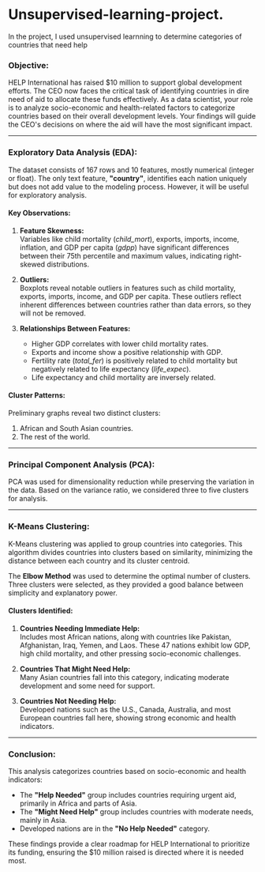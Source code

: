 # Unsupervised-learning-project.
In the project, I used unsupervised learnning to determine categories of countries that need help
### Objective:  
HELP International has raised $10 million to support global development efforts. The CEO now faces the critical task of identifying countries in dire need of aid to allocate these funds effectively. As a data scientist, your role is to analyze socio-economic and health-related factors to categorize countries based on their overall development levels. Your findings will guide the CEO's decisions on where the aid will have the most significant impact.  

---

### Exploratory Data Analysis (EDA):  
The dataset consists of 167 rows and 10 features, mostly numerical (integer or float). The only text feature, **"country"**, identifies each nation uniquely but does not add value to the modeling process. However, it will be useful for exploratory analysis.  

#### Key Observations:  
1. **Feature Skewness:**  
   Variables like child mortality (*child_mort*), exports, imports, income, inflation, and GDP per capita (*gdpp*) have significant differences between their 75th percentile and maximum values, indicating right-skewed distributions.  
   
2. **Outliers:**  
   Boxplots reveal notable outliers in features such as child mortality, exports, imports, income, and GDP per capita. These outliers reflect inherent differences between countries rather than data errors, so they will not be removed.  

3. **Relationships Between Features:**  
   - Higher GDP correlates with lower child mortality rates.  
   - Exports and income show a positive relationship with GDP.  
   - Fertility rate (*total_fer*) is positively related to child mortality but negatively related to life expectancy (*life_expec*).  
   - Life expectancy and child mortality are inversely related.  

#### Cluster Patterns:  
Preliminary graphs reveal two distinct clusters:  
1. African and South Asian countries.  
2. The rest of the world.  

---

### Principal Component Analysis (PCA):  
PCA was used for dimensionality reduction while preserving the variation in the data. Based on the variance ratio, we considered three to five clusters for analysis.  

---

### K-Means Clustering:  
K-Means clustering was applied to group countries into categories. This algorithm divides countries into clusters based on similarity, minimizing the distance between each country and its cluster centroid.  

The **Elbow Method** was used to determine the optimal number of clusters. Three clusters were selected, as they provided a good balance between simplicity and explanatory power.  

#### Clusters Identified:  
1. **Countries Needing Immediate Help:**  
   Includes most African nations, along with countries like Pakistan, Afghanistan, Iraq, Yemen, and Laos. These 47 nations exhibit low GDP, high child mortality, and other pressing socio-economic challenges.  

2. **Countries That Might Need Help:**  
   Many Asian countries fall into this category, indicating moderate development and some need for support.  

3. **Countries Not Needing Help:**  
   Developed nations such as the U.S., Canada, Australia, and most European countries fall here, showing strong economic and health indicators.  

---

### Conclusion:  
This analysis categorizes countries based on socio-economic and health indicators:  
- The **"Help Needed"** group includes countries requiring urgent aid, primarily in Africa and parts of Asia.  
- The **"Might Need Help"** group includes countries with moderate needs, mainly in Asia.  
- Developed nations are in the **"No Help Needed"** category.  

These findings provide a clear roadmap for HELP International to prioritize its funding, ensuring the $10 million raised is directed where it is needed most.

